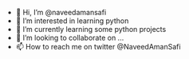 - 👋 Hi, I’m @naveedamansafi
- 👀 I’m interested in learning python
- 🌱 I’m currently learning some python projects
- 💞️ I’m looking to collaborate on ...
- 📫 How to reach me on twitter @NaveedAmanSafi

<!---
naveedamansafi/naveedamansafi is a ✨ special ✨ repository because its `README.md` (this file) appears on your GitHub profile.
You can click the Preview link to take a look at your changes.
--->
